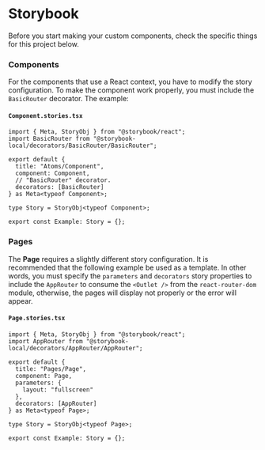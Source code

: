 # Storybook

Before you start making your custom components, check the specific things for this project below.

### Components

For the components that use a React context, you have to modify the story configuration.
To make the component work properly, you must include the `BasicRouter` decorator.
The example:

#### `Component.stories.tsx`

```tsx
import { Meta, StoryObj } from "@storybook/react";
import BasicRouter from "@storybook-local/decorators/BasicRouter/BasicRouter";

export default {
  title: "Atoms/Component",
  component: Component,
  // "BasicRouter" decorator.
  decorators: [BasicRouter]
} as Meta<typeof Component>;

type Story = StoryObj<typeof Component>;

export const Example: Story = {};
```

### Pages

The **Page** requires a slightly different story configuration.
It is recommended that the following example be used as a template.
In other words, you must specify the `parameters` and `decorators` story properties
to include the `AppRouter` to consume the `<Outlet />` from the `react-router-dom` module,
otherwise, the pages will display not properly or the error will appear.

#### `Page.stories.tsx`

```tsx
import { Meta, StoryObj } from "@storybook/react";
import AppRouter from "@storybook-local/decorators/AppRouter/AppRouter";

export default {
  title: "Pages/Page",
  component: Page,
  parameters: {
    layout: "fullscreen"
  },
  decorators: [AppRouter]
} as Meta<typeof Page>;

type Story = StoryObj<typeof Page>;

export const Example: Story = {};
```

